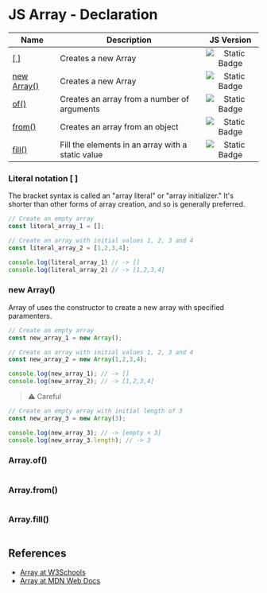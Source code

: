 # JS Array - Declaration

| Name | Description | JS Version |
| - | - | :-: |
| [[ ]](/javascript-references/array/array-declaration.md#literal-notation--) | Creates a new Array | ![Static Badge](https://img.shields.io/badge/ES1%20(1997)-f5f5f5) |
| [new Array()](/javascript-references/array/array-declaration.md#new-array) | Creates a new Array | ![Static Badge](https://img.shields.io/badge/ES1%20(1997)-f5f5f5) |
| [of()](/javascript-references/array/array-declaration.md#arrayof) | Creates an array from a number of arguments | ![Static Badge](https://img.shields.io/badge/ES1%20(1997)-f5f5f5) |
| [from()](/javascript-references/array/array-declaration.md#arrayfrom) | Creates an array from an object | ![Static Badge](https://img.shields.io/badge/ES1%20(1997)-f5f5f5) |
| [fill()](/javascript-references/array/array-declaration.md#arrayfill) | Fill the elements in an array with a static value | ![Static Badge](https://img.shields.io/badge/ES1%20(1997)-f5f5f5) |

### Literal notation [ ]
The bracket syntax is called an "array literal" or "array initializer." It's shorter than other forms of array creation, and so is generally preferred.

```javascript
// Create an empty array
const literal_array_1 = [];

// Create an array with initial values 1, 2, 3 and 4
const literal_array_2 = [1,2,3,4];

console.log(literal_array_1) // -> []
console.log(literal_array_2) // -> [1,2,3,4]
```

### new Array()

Array of uses the constructor to create a new array with specified paramenters.

```javascript
// Create an empty array
const new_array_1 = new Array();

// Create an array with initial values 1, 2, 3 and 4
const new_array_2 = new Array(1,2,3,4);

console.log(new_array_1); // -> []
console.log(new_array_2); // -> [1,2,3,4]
```

> ⚠️ Careful

```javascript
// Create an empty array with initial length of 3
const new_array_3 = new Array(3);

console.log(new_array_3); // -> [empty × 3]
console.log(new_array_3.length); // -> 3
```

### Array.of()

```javascript
```

### Array.from()

```javascript
```

### Array.fill()

```javascript
```

## References
- [Array at W3Schools](https://www.w3schools.com/jsref/jsref_obj_array.asp)
- [Array at MDN Web Docs](https://developer.mozilla.org/en-US/docs/Web/JavaScript/Reference/Global_Objects/Array)

